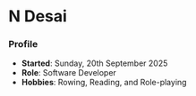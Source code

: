 # N Desai
### Profile
- **Started**: Sunday, 20th September 2025
- **Role**: Software Developer
- **Hobbies**: Rowing, Reading, and Role-playing

